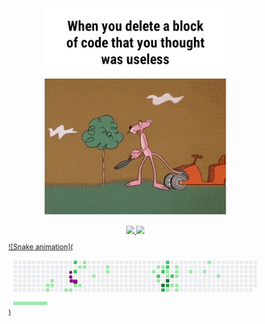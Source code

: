 ## <div align="center">![MC Technology](src/1.GIF)</div>

<div align="center" >
  <a href="https://github.com/conchatuperrofrito">
  <img height="180em" src="https://github-readme-stats.vercel.app/api?username=conchatuperrofrito&show_icons=true&theme=radical&include_all_commits=true&count_private=true"/>
  <img height="180em" src="https://github-readme-stats.vercel.app/api/top-langs/?username=conchatuperrofrito&layout=compact&langs_count=7&theme=radical"/>
</div>

![Snake animation](<svg viewBox="-16 -32 880 192" width="880" height="192" xmlns="http://www.w3.org/2000/svg"><desc>Generated with https://github.com/Platane/snk</desc><style>@keyframes c0{14.79%{fill:var(--c1)}14.81%,to{fill:var(--ce)}}@keyframes c1{15.24%{fill:var(--c1)}15.26%,to{fill:var(--ce)}}@keyframes c2{4.92%{fill:var(--c1)}4.94%,to{fill:var(--ce)}}@keyframes c3{13.89%{fill:var(--c1)}13.91%,to{fill:var(--ce)}}@keyframes c4{13.44%{fill:var(--c1)}13.46%,to{fill:var(--ce)}}@keyframes c5{5.37%{fill:var(--c1)}5.39%,to{fill:var(--ce)}}@keyframes c6{6.27%{fill:var(--c1)}6.29%,to{fill:var(--ce)}}@keyframes c7{11.65%{fill:var(--c1)}11.67%,to{fill:var(--ce)}}@keyframes c8{7.16%{fill:var(--c1)}7.18%,to{fill:var(--ce)}}@keyframes c9{7.61%{fill:var(--c1)}7.63%,to{fill:var(--ce)}}@keyframes ca{8.06%{fill:var(--c1)}8.08%,to{fill:var(--ce)}}@keyframes cb{8.51%{fill:var(--c1)}8.53%,to{fill:var(--ce)}}@keyframes cc{11.2%{fill:var(--c1)}11.22%,to{fill:var(--ce)}}@keyframes cd{69.05%{fill:var(--c2)}69.07%,to{fill:var(--ce)}}@keyframes ce{68.15%{fill:var(--c2)}68.17%,to{fill:var(--ce)}}@keyframes cf{9.41%{fill:var(--c1)}9.43%,to{fill:var(--ce)}}@keyframes cg{20.62%{fill:var(--c1)}20.64%,to{fill:var(--ce)}}@keyframes ch{9.86%{fill:var(--c1)}9.88%,to{fill:var(--ce)}}@keyframes ci{21.51%{fill:var(--c1)}21.53%,to{fill:var(--ce)}}@keyframes cj{21.07%{fill:var(--c1)}21.09%,to{fill:var(--ce)}}@keyframes ck{23.76%{fill:var(--c1)}23.78%,to{fill:var(--ce)}}@keyframes cl{26%{fill:var(--c1)}26.02%,to{fill:var(--ce)}}@keyframes cm{25.55%{fill:var(--c1)}25.57%,to{fill:var(--ce)}}@keyframes cn{33.62%{fill:var(--c1)}33.64%,to{fill:var(--ce)}}@keyframes co{30.93%{fill:var(--c1)}30.95%,to{fill:var(--ce)}}@keyframes cp{59.63%{fill:var(--c2)}59.65%,to{fill:var(--ce)}}@keyframes cq{34.97%{fill:var(--c1)}34.99%,to{fill:var(--ce)}}@keyframes cr{31.38%{fill:var(--c1)}31.4%,to{fill:var(--ce)}}@keyframes cs{58.73%{fill:var(--c2)}58.75%,to{fill:var(--ce)}}@keyframes ct{82.5%{fill:var(--c4)}82.52%,to{fill:var(--ce)}}@keyframes cu{80.26%{fill:var(--c3)}80.28%,to{fill:var(--ce)}}@keyframes cv{57.39%{fill:var(--c2)}57.41%,to{fill:var(--ce)}}@keyframes cw{56.94%{fill:var(--c2)}56.96%,to{fill:var(--ce)}}@keyframes cx{36.76%{fill:var(--c1)}36.78%,to{fill:var(--ce)}}@keyframes cy{36.31%{fill:var(--c1)}36.33%,to{fill:var(--ce)}}@keyframes cz{81.6%{fill:var(--c4)}81.62%,to{fill:var(--ce)}}@keyframes c10{81.16%{fill:var(--c3)}81.18%,to{fill:var(--ce)}}@keyframes c11{52.9%{fill:var(--c1)}52.92%,to{fill:var(--ce)}}@keyframes c12{55.6%{fill:var(--c2)}55.62%,to{fill:var(--ce)}}@keyframes c13{50.21%{fill:var(--c1)}50.23%,to{fill:var(--ce)}}@keyframes c14{38.11%{fill:var(--c1)}38.13%,to{fill:var(--ce)}}@keyframes c15{37.66%{fill:var(--c1)}37.68%,to{fill:var(--ce)}}@keyframes c16{48.87%{fill:var(--c1)}48.89%,to{fill:var(--ce)}}@keyframes c17{49.77%{fill:var(--c1)}49.79%,to{fill:var(--ce)}}@keyframes c18{51.11%{fill:var(--c1)}51.13%,to{fill:var(--ce)}}@keyframes c19{39.9%{fill:var(--c1)}39.92%,to{fill:var(--ce)}}@keyframes c1a{41.25%{fill:var(--c1)}41.27%,to{fill:var(--ce)}}@keyframes c1b{42.59%{fill:var(--c1)}42.61%,to{fill:var(--ce)}}@keyframes c1c{44.83%{fill:var(--c1)}44.85%,to{fill:var(--ce)}}@keyframes u0{4.92%{transform:scale(0,1)}4.94%,5.37%{transform:scale(.03,1)}5.39%,6.27%{transform:scale(.05,1)}6.29%,7.16%{transform:scale(.08,1)}7.18%,7.61%{transform:scale(.11,1)}7.63%,8.06%{transform:scale(.13,1)}8.08%,8.51%{transform:scale(.16,1)}8.53%,9.41%{transform:scale(.18,1)}9.43%,9.86%{transform:scale(.21,1)}11.2%,9.88%{transform:scale(.24,1)}11.22%,11.65%{transform:scale(.26,1)}11.67%,13.44%{transform:scale(.29,1)}13.46%,13.89%{transform:scale(.32,1)}13.91%,14.79%{transform:scale(.34,1)}14.81%,15.24%{transform:scale(.37,1)}15.26%,20.62%{transform:scale(.39,1)}20.64%,21.07%{transform:scale(.42,1)}21.09%,21.51%{transform:scale(.45,1)}21.53%,23.76%{transform:scale(.47,1)}23.78%,25.55%{transform:scale(.5,1)}25.57%,26%{transform:scale(.53,1)}26.02%,30.93%{transform:scale(.55,1)}30.95%,31.38%{transform:scale(.58,1)}31.4%,33.62%{transform:scale(.61,1)}33.64%,34.97%{transform:scale(.63,1)}34.99%,36.31%{transform:scale(.66,1)}36.33%,36.76%{transform:scale(.68,1)}36.78%,37.66%{transform:scale(.71,1)}37.68%,38.11%{transform:scale(.74,1)}38.13%,39.9%{transform:scale(.76,1)}39.92%,41.25%{transform:scale(.79,1)}41.27%,42.59%{transform:scale(.82,1)}42.61%,44.83%{transform:scale(.84,1)}44.85%,48.87%{transform:scale(.87,1)}48.89%,49.77%{transform:scale(.89,1)}49.79%,50.21%{transform:scale(.92,1)}50.23%,51.11%{transform:scale(.95,1)}51.13%,52.9%{transform:scale(.97,1)}52.92%,to{transform:scale(1,1)}}@keyframes u1{55.6%{transform:scale(0,1)}55.62%,56.94%{transform:scale(.14,1)}56.96%,57.39%{transform:scale(.29,1)}57.41%,58.73%{transform:scale(.43,1)}58.75%,59.63%{transform:scale(.57,1)}59.65%,68.15%{transform:scale(.71,1)}68.17%,69.05%{transform:scale(.86,1)}69.07%,to{transform:scale(1,1)}}@keyframes u2{80.26%{transform:scale(0,1)}80.28%,81.16%{transform:scale(.5,1)}81.18%,to{transform:scale(1,1)}}@keyframes u3{81.6%{transform:scale(0,1)}81.62%,82.5%{transform:scale(.5,1)}82.52%,to{transform:scale(1,1)}}@keyframes s0{0%,99.55%{transform:translate(0,-16px)}.45%{transform:translate(0,0)}4.04%{transform:translate(128px,0)}4.93%{transform:translate(128px,32px)}5.83%{transform:translate(160px,32px)}6.28%{transform:translate(160px,16px)}7.17%{transform:translate(192px,16px)}8.52%{transform:translate(192px,64px)}8.97%,91.48%{transform:translate(208px,64px)}9.42%,91.03%{transform:translate(208px,80px)}9.87%{transform:translate(224px,80px)}10.31%,18.39%{transform:translate(224px,96px)}11.66%{transform:translate(176px,96px)}12.11%{transform:translate(176px,80px)}13.45%{transform:translate(128px,80px)}13.9%{transform:translate(128px,64px)}14.35%{transform:translate(112px,64px)}15.25%{transform:translate(112px,96px)}20.63%{transform:translate(224px,16px)}21.08%{transform:translate(240px,16px)}21.52%{transform:translate(240px,0)}22.42%{transform:translate(272px,0)}23.77%{transform:translate(272px,48px)}25.11%{transform:translate(320px,48px)}26.01%{transform:translate(320px,16px)}31.39%{transform:translate(512px,16px)}31.84%,57.85%{transform:translate(512px,0)}32.74%{transform:translate(480px,0)}34.53%{transform:translate(480px,64px)}35.43%,82.06%{transform:translate(512px,64px)}35.87%{transform:translate(512px,48px)}36.32%{transform:translate(528px,48px)}36.77%{transform:translate(528px,32px)}37.67%{transform:translate(560px,32px)}38.12%{transform:translate(560px,16px)}39.46%{transform:translate(608px,16px)}39.91%{transform:translate(608px,32px)}41.7%{transform:translate(672px,32px)}42.6%{transform:translate(672px,0)}43.5%{transform:translate(704px,0)}44.84%{transform:translate(704px,48px)}48.88%{transform:translate(560px,48px)}49.78%,51.57%{transform:translate(560px,80px)}50.22%,52.02%{transform:translate(544px,80px)}50.67%,52.47%{transform:translate(544px,96px)}51.12%{transform:translate(560px,96px)}52.91%,80.72%{transform:translate(528px,96px)}53.36%{transform:translate(528px,112px)}53.81%{transform:translate(544px,112px)}56.5%{transform:translate(544px,16px)}56.95%{transform:translate(528px,16px)}57.4%{transform:translate(528px,0)}58.74%{transform:translate(512px,32px)}59.19%{transform:translate(496px,32px)}59.64%{transform:translate(496px,48px)}60.09%{transform:translate(480px,48px)}60.54%{transform:translate(480px,32px)}68.16%{transform:translate(208px,32px)}69.06%{transform:translate(208px,0)}77.13%{transform:translate(496px,0)}79.82%{transform:translate(496px,96px)}81.61%{transform:translate(528px,64px)}82.51%{transform:translate(512px,80px)}92.38%{transform:translate(176px,64px)}92.83%{transform:translate(176px,48px)}93.72%{transform:translate(144px,48px)}94.62%{transform:translate(144px,16px)}96.86%{transform:translate(64px,16px)}97.31%{transform:translate(64px,0)}97.76%{transform:translate(48px,0)}98.21%{transform:translate(48px,-16px)}}@keyframes s1{0%,99.55%{transform:translate(16px,-16px)}.45%{transform:translate(0,-16px)}.9%{transform:translate(0,0)}4.48%{transform:translate(128px,0)}5.38%{transform:translate(128px,32px)}6.28%{transform:translate(160px,32px)}6.73%{transform:translate(160px,16px)}7.62%{transform:translate(192px,16px)}8.97%{transform:translate(192px,64px)}9.42%,91.93%{transform:translate(208px,64px)}9.87%,91.48%{transform:translate(208px,80px)}10.31%{transform:translate(224px,80px)}10.76%,18.83%{transform:translate(224px,96px)}12.11%{transform:translate(176px,96px)}12.56%{transform:translate(176px,80px)}13.9%{transform:translate(128px,80px)}14.35%{transform:translate(128px,64px)}14.8%{transform:translate(112px,64px)}15.7%{transform:translate(112px,96px)}21.08%{transform:translate(224px,16px)}21.52%{transform:translate(240px,16px)}21.97%{transform:translate(240px,0)}22.87%{transform:translate(272px,0)}24.22%{transform:translate(272px,48px)}25.56%{transform:translate(320px,48px)}26.46%{transform:translate(320px,16px)}31.84%{transform:translate(512px,16px)}32.29%,58.3%{transform:translate(512px,0)}33.18%{transform:translate(480px,0)}34.98%{transform:translate(480px,64px)}35.87%,82.51%{transform:translate(512px,64px)}36.32%{transform:translate(512px,48px)}36.77%{transform:translate(528px,48px)}37.22%{transform:translate(528px,32px)}38.12%{transform:translate(560px,32px)}38.57%{transform:translate(560px,16px)}39.91%{transform:translate(608px,16px)}40.36%{transform:translate(608px,32px)}42.15%{transform:translate(672px,32px)}43.05%{transform:translate(672px,0)}43.95%{transform:translate(704px,0)}45.29%{transform:translate(704px,48px)}49.33%{transform:translate(560px,48px)}50.22%,52.02%{transform:translate(560px,80px)}50.67%,52.47%{transform:translate(544px,80px)}51.12%,52.91%{transform:translate(544px,96px)}51.57%{transform:translate(560px,96px)}53.36%,81.17%{transform:translate(528px,96px)}53.81%{transform:translate(528px,112px)}54.26%{transform:translate(544px,112px)}56.95%{transform:translate(544px,16px)}57.4%{transform:translate(528px,16px)}57.85%{transform:translate(528px,0)}59.19%{transform:translate(512px,32px)}59.64%{transform:translate(496px,32px)}60.09%{transform:translate(496px,48px)}60.54%{transform:translate(480px,48px)}60.99%{transform:translate(480px,32px)}68.61%{transform:translate(208px,32px)}69.51%{transform:translate(208px,0)}77.58%{transform:translate(496px,0)}80.27%{transform:translate(496px,96px)}82.06%{transform:translate(528px,64px)}82.96%{transform:translate(512px,80px)}92.83%{transform:translate(176px,64px)}93.27%{transform:translate(176px,48px)}94.17%{transform:translate(144px,48px)}95.07%{transform:translate(144px,16px)}97.31%{transform:translate(64px,16px)}97.76%{transform:translate(64px,0)}98.21%{transform:translate(48px,0)}98.65%{transform:translate(48px,-16px)}}@keyframes s2{0%,99.55%{transform:translate(32px,-16px)}.9%{transform:translate(0,-16px)}1.35%{transform:translate(0,0)}4.93%{transform:translate(128px,0)}5.83%{transform:translate(128px,32px)}6.73%{transform:translate(160px,32px)}7.17%{transform:translate(160px,16px)}8.07%{transform:translate(192px,16px)}9.42%{transform:translate(192px,64px)}9.87%,92.38%{transform:translate(208px,64px)}10.31%,91.93%{transform:translate(208px,80px)}10.76%{transform:translate(224px,80px)}11.21%,19.28%{transform:translate(224px,96px)}12.56%{transform:translate(176px,96px)}13%{transform:translate(176px,80px)}14.35%{transform:translate(128px,80px)}14.8%{transform:translate(128px,64px)}15.25%{transform:translate(112px,64px)}16.14%{transform:translate(112px,96px)}21.52%{transform:translate(224px,16px)}21.97%{transform:translate(240px,16px)}22.42%{transform:translate(240px,0)}23.32%{transform:translate(272px,0)}24.66%{transform:translate(272px,48px)}26.01%{transform:translate(320px,48px)}26.91%{transform:translate(320px,16px)}32.29%{transform:translate(512px,16px)}32.74%,58.74%{transform:translate(512px,0)}33.63%{transform:translate(480px,0)}35.43%{transform:translate(480px,64px)}36.32%,82.96%{transform:translate(512px,64px)}36.77%{transform:translate(512px,48px)}37.22%{transform:translate(528px,48px)}37.67%{transform:translate(528px,32px)}38.57%{transform:translate(560px,32px)}39.01%{transform:translate(560px,16px)}40.36%{transform:translate(608px,16px)}40.81%{transform:translate(608px,32px)}42.6%{transform:translate(672px,32px)}43.5%{transform:translate(672px,0)}44.39%{transform:translate(704px,0)}45.74%{transform:translate(704px,48px)}49.78%{transform:translate(560px,48px)}50.67%,52.47%{transform:translate(560px,80px)}51.12%,52.91%{transform:translate(544px,80px)}51.57%,53.36%{transform:translate(544px,96px)}52.02%{transform:translate(560px,96px)}53.81%,81.61%{transform:translate(528px,96px)}54.26%{transform:translate(528px,112px)}54.71%{transform:translate(544px,112px)}57.4%{transform:translate(544px,16px)}57.85%{transform:translate(528px,16px)}58.3%{transform:translate(528px,0)}59.64%{transform:translate(512px,32px)}60.09%{transform:translate(496px,32px)}60.54%{transform:translate(496px,48px)}60.99%{transform:translate(480px,48px)}61.43%{transform:translate(480px,32px)}69.06%{transform:translate(208px,32px)}69.96%{transform:translate(208px,0)}78.03%{transform:translate(496px,0)}80.72%{transform:translate(496px,96px)}82.51%{transform:translate(528px,64px)}83.41%{transform:translate(512px,80px)}93.27%{transform:translate(176px,64px)}93.72%{transform:translate(176px,48px)}94.62%{transform:translate(144px,48px)}95.52%{transform:translate(144px,16px)}97.76%{transform:translate(64px,16px)}98.21%{transform:translate(64px,0)}98.65%{transform:translate(48px,0)}99.1%{transform:translate(48px,-16px)}}@keyframes s3{0%,99.55%{transform:translate(48px,-16px)}1.35%{transform:translate(0,-16px)}1.79%{transform:translate(0,0)}5.38%{transform:translate(128px,0)}6.28%{transform:translate(128px,32px)}7.17%{transform:translate(160px,32px)}7.62%{transform:translate(160px,16px)}8.52%{transform:translate(192px,16px)}9.87%{transform:translate(192px,64px)}10.31%,92.83%{transform:translate(208px,64px)}10.76%,92.38%{transform:translate(208px,80px)}11.21%{transform:translate(224px,80px)}11.66%,19.73%{transform:translate(224px,96px)}13%{transform:translate(176px,96px)}13.45%{transform:translate(176px,80px)}14.8%{transform:translate(128px,80px)}15.25%{transform:translate(128px,64px)}15.7%{transform:translate(112px,64px)}16.59%{transform:translate(112px,96px)}21.97%{transform:translate(224px,16px)}22.42%{transform:translate(240px,16px)}22.87%{transform:translate(240px,0)}23.77%{transform:translate(272px,0)}25.11%{transform:translate(272px,48px)}26.46%{transform:translate(320px,48px)}27.35%{transform:translate(320px,16px)}32.74%{transform:translate(512px,16px)}33.18%,59.19%{transform:translate(512px,0)}34.08%{transform:translate(480px,0)}35.87%{transform:translate(480px,64px)}36.77%,83.41%{transform:translate(512px,64px)}37.22%{transform:translate(512px,48px)}37.67%{transform:translate(528px,48px)}38.12%{transform:translate(528px,32px)}39.01%{transform:translate(560px,32px)}39.46%{transform:translate(560px,16px)}40.81%{transform:translate(608px,16px)}41.26%{transform:translate(608px,32px)}43.05%{transform:translate(672px,32px)}43.95%{transform:translate(672px,0)}44.84%{transform:translate(704px,0)}46.19%{transform:translate(704px,48px)}50.22%{transform:translate(560px,48px)}51.12%,52.91%{transform:translate(560px,80px)}51.57%,53.36%{transform:translate(544px,80px)}52.02%,53.81%{transform:translate(544px,96px)}52.47%{transform:translate(560px,96px)}54.26%,82.06%{transform:translate(528px,96px)}54.71%{transform:translate(528px,112px)}55.16%{transform:translate(544px,112px)}57.85%{transform:translate(544px,16px)}58.3%{transform:translate(528px,16px)}58.74%{transform:translate(528px,0)}60.09%{transform:translate(512px,32px)}60.54%{transform:translate(496px,32px)}60.99%{transform:translate(496px,48px)}61.43%{transform:translate(480px,48px)}61.88%{transform:translate(480px,32px)}69.51%{transform:translate(208px,32px)}70.4%{transform:translate(208px,0)}78.48%{transform:translate(496px,0)}81.17%{transform:translate(496px,96px)}82.96%{transform:translate(528px,64px)}83.86%{transform:translate(512px,80px)}93.72%{transform:translate(176px,64px)}94.17%{transform:translate(176px,48px)}95.07%{transform:translate(144px,48px)}95.96%{transform:translate(144px,16px)}98.21%{transform:translate(64px,16px)}98.65%{transform:translate(64px,0)}99.1%{transform:translate(48px,0)}}:root{--cb:#1b1f230a;--cs:purple;--ce:#ebedf0;--c0:#ebedf0;--c1:#9be9a8;--c2:#40c463;--c3:#30a14e;--c4:#216e39}@media (prefers-color-scheme:dark){:root{--cb:#1b1f230a;--cs:purple;--ce:#161b22;--c1:#01311f;--c2:#034525;--c3:#0f6d31;--c4:#00c647}}.c{shape-rendering:geometricPrecision;fill:var(--ce);stroke-width:1px;stroke:var(--cb);animation:none 22300ms linear infinite}.c.c0{fill:var(--c1);animation-name:c0}.c.c1,.c.c2,.c.c3{fill:var(--c1);animation-name:c1}.c.c2,.c.c3{animation-name:c2}.c.c3{animation-name:c3}.c.c4,.c.c5,.c.c6{fill:var(--c1);animation-name:c4}.c.c5,.c.c6{animation-name:c5}.c.c6{animation-name:c6}.c.c7,.c.c8,.c.c9{fill:var(--c1);animation-name:c7}.c.c8,.c.c9{animation-name:c8}.c.c9{animation-name:c9}.c.ca,.c.cb,.c.cc{fill:var(--c1);animation-name:ca}.c.cb,.c.cc{animation-name:cb}.c.cc{animation-name:cc}.c.cd,.c.ce{fill:var(--c2);animation-name:cd}.c.ce{animation-name:ce}.c.cf{fill:var(--c1);animation-name:cf}.c.cg,.c.ch,.c.ci{fill:var(--c1);animation-name:cg}.c.ch,.c.ci{animation-name:ch}.c.ci{animation-name:ci}.c.cj,.c.ck,.c.cl{fill:var(--c1);animation-name:cj}.c.ck,.c.cl{animation-name:ck}.c.cl{animation-name:cl}.c.cm,.c.cn,.c.co{fill:var(--c1);animation-name:cm}.c.cn,.c.co{animation-name:cn}.c.co{animation-name:co}.c.cp{fill:var(--c2);animation-name:cp}.c.cq,.c.cr{fill:var(--c1);animation-name:cq}.c.cr{animation-name:cr}.c.cs{fill:var(--c2);animation-name:cs}.c.ct{fill:var(--c4);animation-name:ct}.c.cu{fill:var(--c3);animation-name:cu}.c.cv,.c.cw{fill:var(--c2);animation-name:cv}.c.cw{animation-name:cw}.c.cx,.c.cy{fill:var(--c1);animation-name:cx}.c.cy{animation-name:cy}.c.cz{fill:var(--c4);animation-name:cz}.c.c10{fill:var(--c3);animation-name:c10}.c.c11{fill:var(--c1);animation-name:c11}.c.c12{fill:var(--c2);animation-name:c12}.c.c13{fill:var(--c1);animation-name:c13}.c.c14,.c.c15,.c.c16{fill:var(--c1);animation-name:c14}.c.c15,.c.c16{animation-name:c15}.c.c16{animation-name:c16}.c.c17,.c.c18,.c.c19{fill:var(--c1);animation-name:c17}.c.c18,.c.c19{animation-name:c18}.c.c19{animation-name:c19}.c.c1a,.c.c1b,.c.c1c{fill:var(--c1);animation-name:c1a}.c.c1b,.c.c1c{animation-name:c1b}.c.c1c{animation-name:c1c}.s,.u{animation:none linear 22300ms infinite}.u,.u.u0{transform-origin:0 0}.u{transform:scale(0,1)}.u.u0{fill:var(--c1);animation-name:u0}.u.u1{fill:var(--c2);animation-name:u1;transform-origin:657.6px 0}.u.u2{fill:var(--c3);animation-name:u2;transform-origin:778.8px 0}.u.u3{fill:var(--c4);animation-name:u3;transform-origin:813.4px 0}.s{shape-rendering:geometricPrecision;fill:var(--cs)}.s.s0{transform:translate(0,-16px);animation-name:s0}.s.s1{transform:translate(16px,-16px);animation-name:s1}.s.s2{transform:translate(32px,-16px);animation-name:s2}.s.s3{transform:translate(48px,-16px);animation-name:s3}</style><rect class="c" x="2" y="2" rx="2" ry="2" width="12" height="12"/><rect class="c" x="2" y="18" rx="2" ry="2" width="12" height="12"/><rect class="c" x="2" y="34" rx="2" ry="2" width="12" height="12"/><rect class="c" x="2" y="50" rx="2" ry="2" width="12" height="12"/><rect class="c" x="2" y="66" rx="2" ry="2" width="12" height="12"/><rect class="c" x="2" y="82" rx="2" ry="2" width="12" height="12"/><rect class="c" x="2" y="98" rx="2" ry="2" width="12" height="12"/><rect class="c" x="18" y="2" rx="2" ry="2" width="12" height="12"/><rect class="c" x="18" y="18" rx="2" ry="2" width="12" height="12"/><rect class="c" x="18" y="34" rx="2" ry="2" width="12" height="12"/><rect class="c" x="18" y="50" rx="2" ry="2" width="12" height="12"/><rect class="c" x="18" y="66" rx="2" ry="2" width="12" height="12"/><rect class="c" x="18" y="82" rx="2" ry="2" width="12" height="12"/><rect class="c" x="18" y="98" rx="2" ry="2" width="12" height="12"/><rect class="c" x="34" y="2" rx="2" ry="2" width="12" height="12"/><rect class="c" x="34" y="18" rx="2" ry="2" width="12" height="12"/><rect class="c" x="34" y="34" rx="2" ry="2" width="12" height="12"/><rect class="c" x="34" y="50" rx="2" ry="2" width="12" height="12"/><rect class="c" x="34" y="66" rx="2" ry="2" width="12" height="12"/><rect class="c" x="34" y="82" rx="2" ry="2" width="12" height="12"/><rect class="c" x="34" y="98" rx="2" ry="2" width="12" height="12"/><rect class="c" x="50" y="2" rx="2" ry="2" width="12" height="12"/><rect class="c" x="50" y="18" rx="2" ry="2" width="12" height="12"/><rect class="c" x="50" y="34" rx="2" ry="2" width="12" height="12"/><rect class="c" x="50" y="50" rx="2" ry="2" width="12" height="12"/><rect class="c" x="50" y="66" rx="2" ry="2" width="12" height="12"/><rect class="c" x="50" y="82" rx="2" ry="2" width="12" height="12"/><rect class="c" x="50" y="98" rx="2" ry="2" width="12" height="12"/><rect class="c" x="66" y="2" rx="2" ry="2" width="12" height="12"/><rect class="c" x="66" y="18" rx="2" ry="2" width="12" height="12"/><rect class="c" x="66" y="34" rx="2" ry="2" width="12" height="12"/><rect class="c" x="66" y="50" rx="2" ry="2" width="12" height="12"/><rect class="c" x="66" y="66" rx="2" ry="2" width="12" height="12"/><rect class="c" x="66" y="82" rx="2" ry="2" width="12" height="12"/><rect class="c" x="66" y="98" rx="2" ry="2" width="12" height="12"/><rect class="c" x="82" y="2" rx="2" ry="2" width="12" height="12"/><rect class="c" x="82" y="18" rx="2" ry="2" width="12" height="12"/><rect class="c" x="82" y="34" rx="2" ry="2" width="12" height="12"/><rect class="c" x="82" y="50" rx="2" ry="2" width="12" height="12"/><rect class="c" x="82" y="66" rx="2" ry="2" width="12" height="12"/><rect class="c" x="82" y="82" rx="2" ry="2" width="12" height="12"/><rect class="c" x="82" y="98" rx="2" ry="2" width="12" height="12"/><rect class="c" x="98" y="2" rx="2" ry="2" width="12" height="12"/><rect class="c" x="98" y="18" rx="2" ry="2" width="12" height="12"/><rect class="c" x="98" y="34" rx="2" ry="2" width="12" height="12"/><rect class="c" x="98" y="50" rx="2" ry="2" width="12" height="12"/><rect class="c" x="98" y="66" rx="2" ry="2" width="12" height="12"/><rect class="c" x="98" y="82" rx="2" ry="2" width="12" height="12"/><rect class="c" x="98" y="98" rx="2" ry="2" width="12" height="12"/><rect class="c" x="114" y="2" rx="2" ry="2" width="12" height="12"/><rect class="c" x="114" y="18" rx="2" ry="2" width="12" height="12"/><rect class="c" x="114" y="34" rx="2" ry="2" width="12" height="12"/><rect class="c" x="114" y="50" rx="2" ry="2" width="12" height="12"/><rect class="c" x="114" y="66" rx="2" ry="2" width="12" height="12"/><rect class="c c0" x="114" y="82" rx="2" ry="2" width="12" height="12"/><rect class="c c1" x="114" y="98" rx="2" ry="2" width="12" height="12"/><rect class="c" x="130" y="2" rx="2" ry="2" width="12" height="12"/><rect class="c" x="130" y="18" rx="2" ry="2" width="12" height="12"/><rect class="c c2" x="130" y="34" rx="2" ry="2" width="12" height="12"/><rect class="c" x="130" y="50" rx="2" ry="2" width="12" height="12"/><rect class="c c3" x="130" y="66" rx="2" ry="2" width="12" height="12"/><rect class="c c4" x="130" y="82" rx="2" ry="2" width="12" height="12"/><rect class="c" x="130" y="98" rx="2" ry="2" width="12" height="12"/><rect class="c" x="146" y="2" rx="2" ry="2" width="12" height="12"/><rect class="c" x="146" y="18" rx="2" ry="2" width="12" height="12"/><rect class="c c5" x="146" y="34" rx="2" ry="2" width="12" height="12"/><rect class="c" x="146" y="50" rx="2" ry="2" width="12" height="12"/><rect class="c" x="146" y="66" rx="2" ry="2" width="12" height="12"/><rect class="c" x="146" y="82" rx="2" ry="2" width="12" height="12"/><rect class="c" x="146" y="98" rx="2" ry="2" width="12" height="12"/><rect class="c" x="162" y="2" rx="2" ry="2" width="12" height="12"/><rect class="c c6" x="162" y="18" rx="2" ry="2" width="12" height="12"/><rect class="c" x="162" y="34" rx="2" ry="2" width="12" height="12"/><rect class="c" x="162" y="50" rx="2" ry="2" width="12" height="12"/><rect class="c" x="162" y="66" rx="2" ry="2" width="12" height="12"/><rect class="c" x="162" y="82" rx="2" ry="2" width="12" height="12"/><rect class="c" x="162" y="98" rx="2" ry="2" width="12" height="12"/><rect class="c" x="178" y="2" rx="2" ry="2" width="12" height="12"/><rect class="c" x="178" y="18" rx="2" ry="2" width="12" height="12"/><rect class="c" x="178" y="34" rx="2" ry="2" width="12" height="12"/><rect class="c" x="178" y="50" rx="2" ry="2" width="12" height="12"/><rect class="c" x="178" y="66" rx="2" ry="2" width="12" height="12"/><rect class="c" x="178" y="82" rx="2" ry="2" width="12" height="12"/><rect class="c c7" x="178" y="98" rx="2" ry="2" width="12" height="12"/><rect class="c" x="194" y="2" rx="2" ry="2" width="12" height="12"/><rect class="c c8" x="194" y="18" rx="2" ry="2" width="12" height="12"/><rect class="c c9" x="194" y="34" rx="2" ry="2" width="12" height="12"/><rect class="c ca" x="194" y="50" rx="2" ry="2" width="12" height="12"/><rect class="c cb" x="194" y="66" rx="2" ry="2" width="12" height="12"/><rect class="c" x="194" y="82" rx="2" ry="2" width="12" height="12"/><rect class="c cc" x="194" y="98" rx="2" ry="2" width="12" height="12"/><rect class="c cd" x="210" y="2" rx="2" ry="2" width="12" height="12"/><rect class="c" x="210" y="18" rx="2" ry="2" width="12" height="12"/><rect class="c ce" x="210" y="34" rx="2" ry="2" width="12" height="12"/><rect class="c" x="210" y="50" rx="2" ry="2" width="12" height="12"/><rect class="c" x="210" y="66" rx="2" ry="2" width="12" height="12"/><rect class="c cf" x="210" y="82" rx="2" ry="2" width="12" height="12"/><rect class="c" x="210" y="98" rx="2" ry="2" width="12" height="12"/><rect class="c" x="226" y="2" rx="2" ry="2" width="12" height="12"/><rect class="c cg" x="226" y="18" rx="2" ry="2" width="12" height="12"/><rect class="c" x="226" y="34" rx="2" ry="2" width="12" height="12"/><rect class="c" x="226" y="50" rx="2" ry="2" width="12" height="12"/><rect class="c" x="226" y="66" rx="2" ry="2" width="12" height="12"/><rect class="c ch" x="226" y="82" rx="2" ry="2" width="12" height="12"/><rect class="c" x="226" y="98" rx="2" ry="2" width="12" height="12"/><rect class="c ci" x="242" y="2" rx="2" ry="2" width="12" height="12"/><rect class="c cj" x="242" y="18" rx="2" ry="2" width="12" height="12"/><rect class="c" x="242" y="34" rx="2" ry="2" width="12" height="12"/><rect class="c" x="242" y="50" rx="2" ry="2" width="12" height="12"/><rect class="c" x="242" y="66" rx="2" ry="2" width="12" height="12"/><rect class="c" x="242" y="82" rx="2" ry="2" width="12" height="12"/><rect class="c" x="242" y="98" rx="2" ry="2" width="12" height="12"/><rect class="c" x="258" y="2" rx="2" ry="2" width="12" height="12"/><rect class="c" x="258" y="18" rx="2" ry="2" width="12" height="12"/><rect class="c" x="258" y="34" rx="2" ry="2" width="12" height="12"/><rect class="c" x="258" y="50" rx="2" ry="2" width="12" height="12"/><rect class="c" x="258" y="66" rx="2" ry="2" width="12" height="12"/><rect class="c" x="258" y="82" rx="2" ry="2" width="12" height="12"/><rect class="c" x="258" y="98" rx="2" ry="2" width="12" height="12"/><rect class="c" x="274" y="2" rx="2" ry="2" width="12" height="12"/><rect class="c" x="274" y="18" rx="2" ry="2" width="12" height="12"/><rect class="c" x="274" y="34" rx="2" ry="2" width="12" height="12"/><rect class="c ck" x="274" y="50" rx="2" ry="2" width="12" height="12"/><rect class="c" x="274" y="66" rx="2" ry="2" width="12" height="12"/><rect class="c" x="274" y="82" rx="2" ry="2" width="12" height="12"/><rect class="c" x="274" y="98" rx="2" ry="2" width="12" height="12"/><rect class="c" x="290" y="2" rx="2" ry="2" width="12" height="12"/><rect class="c" x="290" y="18" rx="2" ry="2" width="12" height="12"/><rect class="c" x="290" y="34" rx="2" ry="2" width="12" height="12"/><rect class="c" x="290" y="50" rx="2" ry="2" width="12" height="12"/><rect class="c" x="290" y="66" rx="2" ry="2" width="12" height="12"/><rect class="c" x="290" y="82" rx="2" ry="2" width="12" height="12"/><rect class="c" x="290" y="98" rx="2" ry="2" width="12" height="12"/><rect class="c" x="306" y="2" rx="2" ry="2" width="12" height="12"/><rect class="c" x="306" y="18" rx="2" ry="2" width="12" height="12"/><rect class="c" x="306" y="34" rx="2" ry="2" width="12" height="12"/><rect class="c" x="306" y="50" rx="2" ry="2" width="12" height="12"/><rect class="c" x="306" y="66" rx="2" ry="2" width="12" height="12"/><rect class="c" x="306" y="82" rx="2" ry="2" width="12" height="12"/><rect class="c" x="306" y="98" rx="2" ry="2" width="12" height="12"/><rect class="c" x="322" y="2" rx="2" ry="2" width="12" height="12"/><rect class="c cl" x="322" y="18" rx="2" ry="2" width="12" height="12"/><rect class="c cm" x="322" y="34" rx="2" ry="2" width="12" height="12"/><rect class="c" x="322" y="50" rx="2" ry="2" width="12" height="12"/><rect class="c" x="322" y="66" rx="2" ry="2" width="12" height="12"/><rect class="c" x="322" y="82" rx="2" ry="2" width="12" height="12"/><rect class="c" x="322" y="98" rx="2" ry="2" width="12" height="12"/><rect class="c" x="338" y="2" rx="2" ry="2" width="12" height="12"/><rect class="c" x="338" y="18" rx="2" ry="2" width="12" height="12"/><rect class="c" x="338" y="34" rx="2" ry="2" width="12" height="12"/><rect class="c" x="338" y="50" rx="2" ry="2" width="12" height="12"/><rect class="c" x="338" y="66" rx="2" ry="2" width="12" height="12"/><rect class="c" x="338" y="82" rx="2" ry="2" width="12" height="12"/><rect class="c" x="338" y="98" rx="2" ry="2" width="12" height="12"/><rect class="c" x="354" y="2" rx="2" ry="2" width="12" height="12"/><rect class="c" x="354" y="18" rx="2" ry="2" width="12" height="12"/><rect class="c" x="354" y="34" rx="2" ry="2" width="12" height="12"/><rect class="c" x="354" y="50" rx="2" ry="2" width="12" height="12"/><rect class="c" x="354" y="66" rx="2" ry="2" width="12" height="12"/><rect class="c" x="354" y="82" rx="2" ry="2" width="12" height="12"/><rect class="c" x="354" y="98" rx="2" ry="2" width="12" height="12"/><rect class="c" x="370" y="2" rx="2" ry="2" width="12" height="12"/><rect class="c" x="370" y="18" rx="2" ry="2" width="12" height="12"/><rect class="c" x="370" y="34" rx="2" ry="2" width="12" height="12"/><rect class="c" x="370" y="50" rx="2" ry="2" width="12" height="12"/><rect class="c" x="370" y="66" rx="2" ry="2" width="12" height="12"/><rect class="c" x="370" y="82" rx="2" ry="2" width="12" height="12"/><rect class="c" x="370" y="98" rx="2" ry="2" width="12" height="12"/><rect class="c" x="386" y="2" rx="2" ry="2" width="12" height="12"/><rect class="c" x="386" y="18" rx="2" ry="2" width="12" height="12"/><rect class="c" x="386" y="34" rx="2" ry="2" width="12" height="12"/><rect class="c" x="386" y="50" rx="2" ry="2" width="12" height="12"/><rect class="c" x="386" y="66" rx="2" ry="2" width="12" height="12"/><rect class="c" x="386" y="82" rx="2" ry="2" width="12" height="12"/><rect class="c" x="386" y="98" rx="2" ry="2" width="12" height="12"/><rect class="c" x="402" y="2" rx="2" ry="2" width="12" height="12"/><rect class="c" x="402" y="18" rx="2" ry="2" width="12" height="12"/><rect class="c" x="402" y="34" rx="2" ry="2" width="12" height="12"/><rect class="c" x="402" y="50" rx="2" ry="2" width="12" height="12"/><rect class="c" x="402" y="66" rx="2" ry="2" width="12" height="12"/><rect class="c" x="402" y="82" rx="2" ry="2" width="12" height="12"/><rect class="c" x="402" y="98" rx="2" ry="2" width="12" height="12"/><rect class="c" x="418" y="2" rx="2" ry="2" width="12" height="12"/><rect class="c" x="418" y="18" rx="2" ry="2" width="12" height="12"/><rect class="c" x="418" y="34" rx="2" ry="2" width="12" height="12"/><rect class="c" x="418" y="50" rx="2" ry="2" width="12" height="12"/><rect class="c" x="418" y="66" rx="2" ry="2" width="12" height="12"/><rect class="c" x="418" y="82" rx="2" ry="2" width="12" height="12"/><rect class="c" x="418" y="98" rx="2" ry="2" width="12" height="12"/><rect class="c" x="434" y="2" rx="2" ry="2" width="12" height="12"/><rect class="c" x="434" y="18" rx="2" ry="2" width="12" height="12"/><rect class="c" x="434" y="34" rx="2" ry="2" width="12" height="12"/><rect class="c" x="434" y="50" rx="2" ry="2" width="12" height="12"/><rect class="c" x="434" y="66" rx="2" ry="2" width="12" height="12"/><rect class="c" x="434" y="82" rx="2" ry="2" width="12" height="12"/><rect class="c" x="434" y="98" rx="2" ry="2" width="12" height="12"/><rect class="c" x="450" y="2" rx="2" ry="2" width="12" height="12"/><rect class="c" x="450" y="18" rx="2" ry="2" width="12" height="12"/><rect class="c" x="450" y="34" rx="2" ry="2" width="12" height="12"/><rect class="c" x="450" y="50" rx="2" ry="2" width="12" height="12"/><rect class="c" x="450" y="66" rx="2" ry="2" width="12" height="12"/><rect class="c" x="450" y="82" rx="2" ry="2" width="12" height="12"/><rect class="c" x="450" y="98" rx="2" ry="2" width="12" height="12"/><rect class="c" x="466" y="2" rx="2" ry="2" width="12" height="12"/><rect class="c" x="466" y="18" rx="2" ry="2" width="12" height="12"/><rect class="c" x="466" y="34" rx="2" ry="2" width="12" height="12"/><rect class="c" x="466" y="50" rx="2" ry="2" width="12" height="12"/><rect class="c" x="466" y="66" rx="2" ry="2" width="12" height="12"/><rect class="c" x="466" y="82" rx="2" ry="2" width="12" height="12"/><rect class="c" x="466" y="98" rx="2" ry="2" width="12" height="12"/><rect class="c" x="482" y="2" rx="2" ry="2" width="12" height="12"/><rect class="c" x="482" y="18" rx="2" ry="2" width="12" height="12"/><rect class="c cn" x="482" y="34" rx="2" ry="2" width="12" height="12"/><rect class="c" x="482" y="50" rx="2" ry="2" width="12" height="12"/><rect class="c" x="482" y="66" rx="2" ry="2" width="12" height="12"/><rect class="c" x="482" y="82" rx="2" ry="2" width="12" height="12"/><rect class="c" x="482" y="98" rx="2" ry="2" width="12" height="12"/><rect class="c" x="498" y="2" rx="2" ry="2" width="12" height="12"/><rect class="c co" x="498" y="18" rx="2" ry="2" width="12" height="12"/><rect class="c" x="498" y="34" rx="2" ry="2" width="12" height="12"/><rect class="c cp" x="498" y="50" rx="2" ry="2" width="12" height="12"/><rect class="c cq" x="498" y="66" rx="2" ry="2" width="12" height="12"/><rect class="c" x="498" y="82" rx="2" ry="2" width="12" height="12"/><rect class="c" x="498" y="98" rx="2" ry="2" width="12" height="12"/><rect class="c" x="514" y="2" rx="2" ry="2" width="12" height="12"/><rect class="c cr" x="514" y="18" rx="2" ry="2" width="12" height="12"/><rect class="c cs" x="514" y="34" rx="2" ry="2" width="12" height="12"/><rect class="c" x="514" y="50" rx="2" ry="2" width="12" height="12"/><rect class="c" x="514" y="66" rx="2" ry="2" width="12" height="12"/><rect class="c ct" x="514" y="82" rx="2" ry="2" width="12" height="12"/><rect class="c cu" x="514" y="98" rx="2" ry="2" width="12" height="12"/><rect class="c cv" x="530" y="2" rx="2" ry="2" width="12" height="12"/><rect class="c cw" x="530" y="18" rx="2" ry="2" width="12" height="12"/><rect class="c cx" x="530" y="34" rx="2" ry="2" width="12" height="12"/><rect class="c cy" x="530" y="50" rx="2" ry="2" width="12" height="12"/><rect class="c cz" x="530" y="66" rx="2" ry="2" width="12" height="12"/><rect class="c c10" x="530" y="82" rx="2" ry="2" width="12" height="12"/><rect class="c c11" x="530" y="98" rx="2" ry="2" width="12" height="12"/><rect class="c" x="546" y="2" rx="2" ry="2" width="12" height="12"/><rect class="c" x="546" y="18" rx="2" ry="2" width="12" height="12"/><rect class="c" x="546" y="34" rx="2" ry="2" width="12" height="12"/><rect class="c c12" x="546" y="50" rx="2" ry="2" width="12" height="12"/><rect class="c" x="546" y="66" rx="2" ry="2" width="12" height="12"/><rect class="c c13" x="546" y="82" rx="2" ry="2" width="12" height="12"/><rect class="c" x="546" y="98" rx="2" ry="2" width="12" height="12"/><rect class="c" x="562" y="2" rx="2" ry="2" width="12" height="12"/><rect class="c c14" x="562" y="18" rx="2" ry="2" width="12" height="12"/><rect class="c c15" x="562" y="34" rx="2" ry="2" width="12" height="12"/><rect class="c c16" x="562" y="50" rx="2" ry="2" width="12" height="12"/><rect class="c" x="562" y="66" rx="2" ry="2" width="12" height="12"/><rect class="c c17" x="562" y="82" rx="2" ry="2" width="12" height="12"/><rect class="c c18" x="562" y="98" rx="2" ry="2" width="12" height="12"/><rect class="c" x="578" y="2" rx="2" ry="2" width="12" height="12"/><rect class="c" x="578" y="18" rx="2" ry="2" width="12" height="12"/><rect class="c" x="578" y="34" rx="2" ry="2" width="12" height="12"/><rect class="c" x="578" y="50" rx="2" ry="2" width="12" height="12"/><rect class="c" x="578" y="66" rx="2" ry="2" width="12" height="12"/><rect class="c" x="578" y="82" rx="2" ry="2" width="12" height="12"/><rect class="c" x="578" y="98" rx="2" ry="2" width="12" height="12"/><rect class="c" x="594" y="2" rx="2" ry="2" width="12" height="12"/><rect class="c" x="594" y="18" rx="2" ry="2" width="12" height="12"/><rect class="c" x="594" y="34" rx="2" ry="2" width="12" height="12"/><rect class="c" x="594" y="50" rx="2" ry="2" width="12" height="12"/><rect class="c" x="594" y="66" rx="2" ry="2" width="12" height="12"/><rect class="c" x="594" y="82" rx="2" ry="2" width="12" height="12"/><rect class="c" x="594" y="98" rx="2" ry="2" width="12" height="12"/><rect class="c" x="610" y="2" rx="2" ry="2" width="12" height="12"/><rect class="c" x="610" y="18" rx="2" ry="2" width="12" height="12"/><rect class="c c19" x="610" y="34" rx="2" ry="2" width="12" height="12"/><rect class="c" x="610" y="50" rx="2" ry="2" width="12" height="12"/><rect class="c" x="610" y="66" rx="2" ry="2" width="12" height="12"/><rect class="c" x="610" y="82" rx="2" ry="2" width="12" height="12"/><rect class="c" x="610" y="98" rx="2" ry="2" width="12" height="12"/><rect class="c" x="626" y="2" rx="2" ry="2" width="12" height="12"/><rect class="c" x="626" y="18" rx="2" ry="2" width="12" height="12"/><rect class="c" x="626" y="34" rx="2" ry="2" width="12" height="12"/><rect class="c" x="626" y="50" rx="2" ry="2" width="12" height="12"/><rect class="c" x="626" y="66" rx="2" ry="2" width="12" height="12"/><rect class="c" x="626" y="82" rx="2" ry="2" width="12" height="12"/><rect class="c" x="626" y="98" rx="2" ry="2" width="12" height="12"/><rect class="c" x="642" y="2" rx="2" ry="2" width="12" height="12"/><rect class="c" x="642" y="18" rx="2" ry="2" width="12" height="12"/><rect class="c" x="642" y="34" rx="2" ry="2" width="12" height="12"/><rect class="c" x="642" y="50" rx="2" ry="2" width="12" height="12"/><rect class="c" x="642" y="66" rx="2" ry="2" width="12" height="12"/><rect class="c" x="642" y="82" rx="2" ry="2" width="12" height="12"/><rect class="c" x="642" y="98" rx="2" ry="2" width="12" height="12"/><rect class="c" x="658" y="2" rx="2" ry="2" width="12" height="12"/><rect class="c" x="658" y="18" rx="2" ry="2" width="12" height="12"/><rect class="c c1a" x="658" y="34" rx="2" ry="2" width="12" height="12"/><rect class="c" x="658" y="50" rx="2" ry="2" width="12" height="12"/><rect class="c" x="658" y="66" rx="2" ry="2" width="12" height="12"/><rect class="c" x="658" y="82" rx="2" ry="2" width="12" height="12"/><rect class="c" x="658" y="98" rx="2" ry="2" width="12" height="12"/><rect class="c c1b" x="674" y="2" rx="2" ry="2" width="12" height="12"/><rect class="c" x="674" y="18" rx="2" ry="2" width="12" height="12"/><rect class="c" x="674" y="34" rx="2" ry="2" width="12" height="12"/><rect class="c" x="674" y="50" rx="2" ry="2" width="12" height="12"/><rect class="c" x="674" y="66" rx="2" ry="2" width="12" height="12"/><rect class="c" x="674" y="82" rx="2" ry="2" width="12" height="12"/><rect class="c" x="674" y="98" rx="2" ry="2" width="12" height="12"/><rect class="c" x="690" y="2" rx="2" ry="2" width="12" height="12"/><rect class="c" x="690" y="18" rx="2" ry="2" width="12" height="12"/><rect class="c" x="690" y="34" rx="2" ry="2" width="12" height="12"/><rect class="c" x="690" y="50" rx="2" ry="2" width="12" height="12"/><rect class="c" x="690" y="66" rx="2" ry="2" width="12" height="12"/><rect class="c" x="690" y="82" rx="2" ry="2" width="12" height="12"/><rect class="c" x="690" y="98" rx="2" ry="2" width="12" height="12"/><rect class="c" x="706" y="2" rx="2" ry="2" width="12" height="12"/><rect class="c" x="706" y="18" rx="2" ry="2" width="12" height="12"/><rect class="c" x="706" y="34" rx="2" ry="2" width="12" height="12"/><rect class="c c1c" x="706" y="50" rx="2" ry="2" width="12" height="12"/><rect class="c" x="706" y="66" rx="2" ry="2" width="12" height="12"/><rect class="c" x="706" y="82" rx="2" ry="2" width="12" height="12"/><rect class="c" x="706" y="98" rx="2" ry="2" width="12" height="12"/><rect class="c" x="722" y="2" rx="2" ry="2" width="12" height="12"/><rect class="c" x="722" y="18" rx="2" ry="2" width="12" height="12"/><rect class="c" x="722" y="34" rx="2" ry="2" width="12" height="12"/><rect class="c" x="722" y="50" rx="2" ry="2" width="12" height="12"/><rect class="c" x="722" y="66" rx="2" ry="2" width="12" height="12"/><rect class="c" x="722" y="82" rx="2" ry="2" width="12" height="12"/><rect class="c" x="722" y="98" rx="2" ry="2" width="12" height="12"/><rect class="c" x="738" y="2" rx="2" ry="2" width="12" height="12"/><rect class="c" x="738" y="18" rx="2" ry="2" width="12" height="12"/><rect class="c" x="738" y="34" rx="2" ry="2" width="12" height="12"/><rect class="c" x="738" y="50" rx="2" ry="2" width="12" height="12"/><rect class="c" x="738" y="66" rx="2" ry="2" width="12" height="12"/><rect class="c" x="738" y="82" rx="2" ry="2" width="12" height="12"/><rect class="c" x="738" y="98" rx="2" ry="2" width="12" height="12"/><rect class="c" x="754" y="2" rx="2" ry="2" width="12" height="12"/><rect class="c" x="754" y="18" rx="2" ry="2" width="12" height="12"/><rect class="c" x="754" y="34" rx="2" ry="2" width="12" height="12"/><rect class="c" x="754" y="50" rx="2" ry="2" width="12" height="12"/><rect class="c" x="754" y="66" rx="2" ry="2" width="12" height="12"/><rect class="c" x="754" y="82" rx="2" ry="2" width="12" height="12"/><rect class="c" x="754" y="98" rx="2" ry="2" width="12" height="12"/><rect class="c" x="770" y="2" rx="2" ry="2" width="12" height="12"/><rect class="c" x="770" y="18" rx="2" ry="2" width="12" height="12"/><rect class="c" x="770" y="34" rx="2" ry="2" width="12" height="12"/><rect class="c" x="770" y="50" rx="2" ry="2" width="12" height="12"/><rect class="c" x="770" y="66" rx="2" ry="2" width="12" height="12"/><rect class="c" x="770" y="82" rx="2" ry="2" width="12" height="12"/><rect class="c" x="770" y="98" rx="2" ry="2" width="12" height="12"/><rect class="c" x="786" y="2" rx="2" ry="2" width="12" height="12"/><rect class="c" x="786" y="18" rx="2" ry="2" width="12" height="12"/><rect class="c" x="786" y="34" rx="2" ry="2" width="12" height="12"/><rect class="c" x="786" y="50" rx="2" ry="2" width="12" height="12"/><rect class="c" x="786" y="66" rx="2" ry="2" width="12" height="12"/><rect class="c" x="786" y="82" rx="2" ry="2" width="12" height="12"/><rect class="c" x="786" y="98" rx="2" ry="2" width="12" height="12"/><rect class="c" x="802" y="2" rx="2" ry="2" width="12" height="12"/><rect class="c" x="802" y="18" rx="2" ry="2" width="12" height="12"/><rect class="c" x="802" y="34" rx="2" ry="2" width="12" height="12"/><rect class="c" x="802" y="50" rx="2" ry="2" width="12" height="12"/><rect class="c" x="802" y="66" rx="2" ry="2" width="12" height="12"/><rect class="c" x="802" y="82" rx="2" ry="2" width="12" height="12"/><rect class="c" x="802" y="98" rx="2" ry="2" width="12" height="12"/><rect class="c" x="818" y="2" rx="2" ry="2" width="12" height="12"/><rect class="c" x="818" y="18" rx="2" ry="2" width="12" height="12"/><rect class="c" x="818" y="34" rx="2" ry="2" width="12" height="12"/><rect class="c" x="818" y="50" rx="2" ry="2" width="12" height="12"/><rect class="c" x="818" y="66" rx="2" ry="2" width="12" height="12"/><rect class="c" x="818" y="82" rx="2" ry="2" width="12" height="12"/><rect class="c" x="818" y="98" rx="2" ry="2" width="12" height="12"/><rect class="c" x="834" y="2" rx="2" ry="2" width="12" height="12"/><rect class="c" x="834" y="18" rx="2" ry="2" width="12" height="12"/><rect class="c" x="834" y="34" rx="2" ry="2" width="12" height="12"/><rect class="c" x="834" y="50" rx="2" ry="2" width="12" height="12"/><rect class="c" x="834" y="66" rx="2" ry="2" width="12" height="12"/><rect class="c" x="834" y="82" rx="2" ry="2" width="12" height="12"/><rect class="u u0" height="12" width="658.2" x="0.0" y="144"/><rect class="u u1" height="12" width="121.7" x="657.6" y="144"/><rect class="u u2" height="12" width="35.2" x="778.8" y="144"/><rect class="u u3" height="12" width="35.2" x="813.4" y="144"/><rect class="s s0" x="0.8" y="0.8" width="14.4" height="14.4" rx="4.5" ry="4.5"/><rect class="s s1" x="1.8" y="1.8" width="12.3" height="12.3" rx="4.1" ry="4.1"/><rect class="s s2" x="2.6" y="2.6" width="10.8" height="10.8" rx="3.6" ry="3.6"/><rect class="s s3" x="3.0" y="3.0" width="9.9" height="9.9" rx="3.3" ry="3.3"/></svg>)
